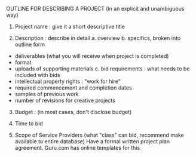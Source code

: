 
OUTLINE FOR DESCRIBING A PROJECT (in an explicit and unambiguous way)

1. Project name : give it a short descriptive title

2. Description : describe in detail
a. overview
b. specifics, broken into outline form
- deliverables (what you will receive when project is completed)
- format
- uploads of supporting materials
c. bid requirements : what needs to be included with bids
- intellectual property rights : "work for hire"
- required commencement and completion dates
- samples of previous work
- number of revisions for creative projects

3. Budget : (in most cases, don't disclose budget)

4. Time to bid

5. Scope of Service Providers (what "class" can bid, recommend make available to entire database)
Have a formal written project plan agreement. Guru.com has online templates for this.
